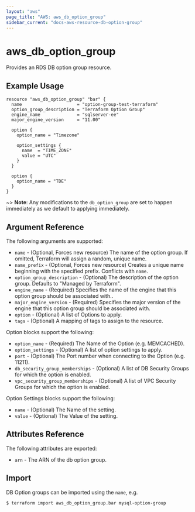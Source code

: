 ```yaml
---
layout: "aws"
page_title: "AWS: aws_db_option_group"
sidebar_current: "docs-aws-resource-db-option-group"
---
```


# aws\_db\_option\_group

Provides an RDS DB option group resource.

## Example Usage

```hcl
resource "aws_db_option_group" "bar" {
  name                     = "option-group-test-terraform"
  option_group_description = "Terraform Option Group"
  engine_name              = "sqlserver-ee"
  major_engine_version     = "11.00"

  option {
    option_name = "Timezone"

    option_settings {
      name  = "TIME_ZONE"
      value = "UTC"
    }
  }

  option {
    option_name = "TDE"
  }
}
```

~> **Note**: Any modifications to the `db_option_group` are set to happen immediately as we default to applying immediately.

## Argument Reference

The following arguments are supported:

* `name` - (Optional, Forces new resource) The name of the option group. If omitted, Terraform will assign a random, unique name.
* `name_prefix` - (Optional, Forces new resource) Creates a unique name beginning with the specified prefix. Conflicts with `name`.
* `option_group_description` - (Optional) The description of the option group. Defaults to "Managed by Terraform".
* `engine_name` - (Required) Specifies the name of the engine that this option group should be associated with..
* `major_engine_version` - (Required) Specifies the major version of the engine that this option group should be associated with.
* `option` - (Optional) A list of Options to apply.
* `tags` - (Optional) A mapping of tags to assign to the resource.

Option blocks support the following:

* `option_name` - (Required) The Name of the Option (e.g. MEMCACHED).
* `option_settings` - (Optional) A list of option settings to apply.
* `port` - (Optional) The Port number when connecting to the Option (e.g. 11211).
* `db_security_group_memberships` - (Optional) A list of DB Security Groups for which the option is enabled.
* `vpc_security_group_memberships` - (Optional) A list of VPC Security Groups for which the option is enabled.

Option Settings blocks support the following:

* `name` - (Optional) The Name of the setting.
* `value` - (Optional) The Value of the setting.

## Attributes Reference

The following attributes are exported:

* `arn` - The ARN of the db option group.

## Import

DB Option groups can be imported using the `name`, e.g.

```
$ terraform import aws_db_option_group.bar mysql-option-group
```
